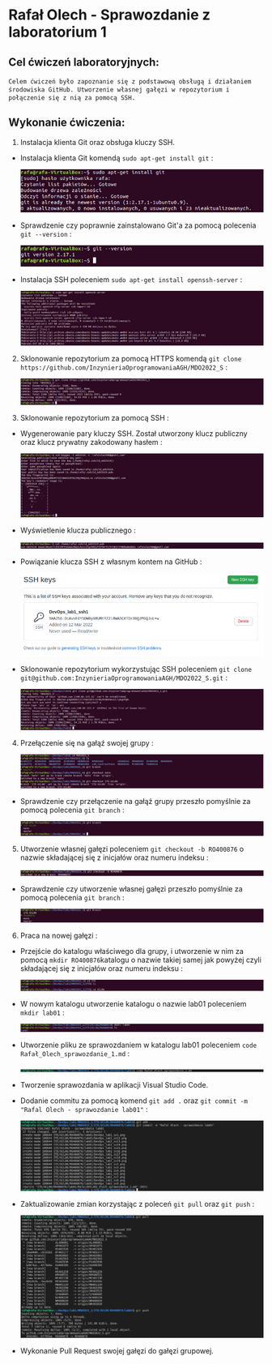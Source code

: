 # Rafał Olech - Sprawozdanie z laboratorium 1

## Cel ćwiczeń laboratoryjnych:

    Celem ćwiczeń było zapoznanie się z podstawową obsługą i działaniem środowiska GitHub. Utworzenie własnej gałęzi w repozytorium i połączenie się z nią za pomocą SSH.

## Wykonanie ćwiczenia:

1. Instalacja klienta Git oraz obsługa kluczy SSH.

 * Instalacja klienta Git komendą `sudo apt-get install git` :

    ![img](DevOps_lab1_ss1.png)

 * Sprawdzenie czy poprawnie zainstalowano Git'a za pomocą polecenia `git --version` :

     ![img](DevOps_lab1_ss2.png)

 * Instalacja SSH poleceniem `sudo apt-get install openssh-server` :

     ![img](DevOps_lab1_ss3.png)


2. Sklonowanie repozytorium za pomocą HTTPS komendą `git clone https://github.com/InzynieriaOprogramowaniaAGH/MDO2022_S` :

    ![img](DevOps_lab1_ss4.png)


3. Sklonowanie repozytorium za pomocą SSH :

 * Wygenerowanie pary kluczy SSH. Został utworzony klucz publiczny oraz klucz prywatny zakodowany hasłem :

    ![img](DevOps_lab1_ss5.png)

 * Wyświetlenie klucza publicznego :

    ![img](DevOps_lab1_ss8.png)


 * Powiązanie klucza SSH z własnym kontem na GitHub :

    ![img](DevOps_lab1_ss7.png)

 * Sklonowanie repozytorium wykorzystując SSH poleceniem `git clone git@github.com:InzynieriaOprogramowaniaAGH/MDO2022_S.git` :

    ![img](DevOps_lab1_ss9.png)


4. Przełączenie się na gałąź swojej grupy :

    ![img](DevOps_lab1_ss12.png)

 * Sprawdzenie czy przełączenie na gałąź grupy przeszło pomyślnie za pomocą polecenia `git branch` :

    ![img](DevOps_lab1_ss13.png)


5. Utworzenie własnej gałęzi poleceniem `git checkout -b RO400876` o nazwie składającej się z inicjałów oraz numeru indeksu :

    ![img](DevOps_lab1_ss15.png)

 * Sprawdzenie czy utworzenie własnej gałęzi przeszło pomyślnie za pomocą polecenia `git branch` :

    ![img](DevOps_lab1_ss16.png)


6. Praca na nowej gałęzi :

 * Przejście do katalogu właściwego dla grupy, i utworzenie w nim za pomocą `mkdir RO400876`katalogu o nazwie takiej samej jak powyżej czyli składającej się z inicjałów oraz numeru indeksu :

    ![img](DevOps_lab1_ss17.png)

 * W nowym katalogu utworzenie katalogu o nazwie lab01 poleceniem `mkdir lab01` :

    ![img](DevOps_lab1_ss18.png)

 * Utworzenie pliku ze sprawozdaniem w katalogu lab01 poleceniem `code Rafał_Olech_sprawozdanie_1.md` :

    ![img](DevOps_lab1_ss19.png)

 * Tworzenie sprawozdania w aplikacji Visual Studio Code.

 * Dodanie commitu za pomocą komend `git add .` oraz `git commit -m "Rafal Olech - sprawozdanie lab01"` :

    ![img](DevOps_lab1_ss20.png)

 * Zaktualizowanie zmian korzystając z poleceń `git pull` oraz `git push` :

    ![img](DevOps_lab1_ss21.png)

 * Wykonanie Pull Request swojej gałęzi do gałęzi grupowej.

























